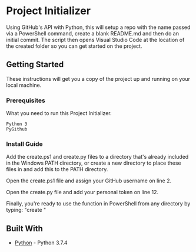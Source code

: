 # Project Initializer
Using GitHub's API with Python, this will setup a repo with the name passed via a PowerShell command, create a blank README.md and then do an initial commit. 
The script then opens Visual Studio Code at the location of the created folder so you can get started on the project.

## Getting Started

These instructions will get you a copy of the project up and running on your local machine.

### Prerequisites

What you need to run this Project Initializer.

```
Python 3
PyGithub
```

### Install Guide
Add the create.ps1 and create.py files to a directory that's already included in the Windows PATH directory, or create a new directory to place these files in and add this to the PATH directory.

Open the create.ps1 file and assign your GitHub username on line 2.

Open the create.py file and add your personal token on line 12.

Finally, you're ready to use the function in PowerShell from any directory by typing: "create <name of your project>"

## Built With

* [Python](https://www.python.org) - Python 3.7.4
